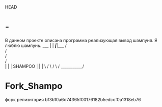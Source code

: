 HEAD
# -
В данном проекте описана программа реализующая вывод шампуня.
Я люблю шампунь.
         ___
        |   |
     ___|___|___
    /           \
   /             \
  /               \
 /                 \
|                   |
|      SHAMPOO      |
|                   |
 \                 /
  \               /
   \             /
    \___________/
# Fork_Shampo
форк репизитория 
b13b10a6d74365f00176182b5edccf0a1318eb76
